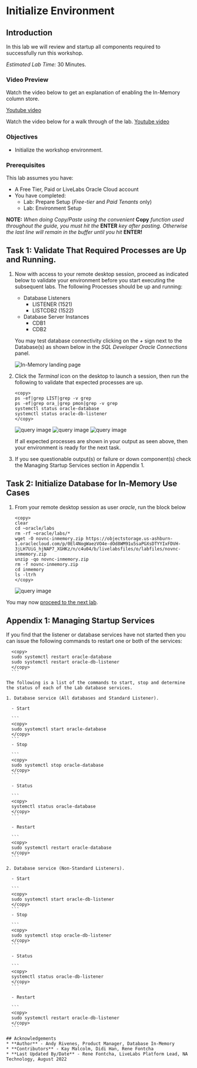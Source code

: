 # Initialize Environment

## Introduction

In this lab we will review and startup all components required to successfully run this workshop.

*Estimated Lab Time:* 30 Minutes.

### Video Preview
Watch the video below to get an explanation of enabling the In-Memory column store.

[Youtube video](youtube:dZ9cnIL6KKw)

Watch the video below for a walk through of the lab.
[Youtube video](youtube:7rbgF8Z6hc4)


### Objectives
- Initialize the workshop environment.

### Prerequisites
This lab assumes you have:
- A Free Tier, Paid or LiveLabs Oracle Cloud account
- You have completed:
    - Lab: Prepare Setup (*Free-tier* and *Paid Tenants* only)
    - Lab: Environment Setup

**NOTE:** *When doing Copy/Paste using the convenient* **Copy** *function used throughout the guide, you must hit the* **ENTER** *key after pasting. Otherwise the last line will remain in the buffer until you hit* **ENTER!**

## Task 1: Validate That Required Processes are Up and Running.

1. Now with access to your remote desktop session, proceed as indicated below to validate your environment before you start executing the subsequent labs. The following Processes should be up and running:

    - Database Listeners
        - LISTENER (1521)
        - LISTCDB2 (1522)
    - Database Server Instances
        - CDB1
        - CDB2

    You may test database connectivity clicking on the *+* sign next to the Database(s) as shown below in the *SQL Developer Oracle Connections* panel.

    ![In-Memory landing page](./images/19c_hol_landing.png " ")

2. Click the *Terminal* icon on the desktop to launch a session, then run the following to validate that expected processes are up.

    ```
    <copy>
    ps -ef|grep LIST|grep -v grep
    ps -ef|grep ora_|grep pmon|grep -v grep
    systemctl status oracle-database
    systemctl status oracle-db-listener
    </copy>
    ```

    ![query image](./images/check-pmon-up.png " ")
    ![query image](./images/check-db-service-up.png " ")
    ![query image](./images/check-dblistner-service-up.png " ")

    If all expected processes are shown in your output as seen above, then your environment is ready for the next task.  

3. If you see questionable output(s) or failure or down component(s) check the Managing Startup Services section in Appendix 1.

  
## Task 2: Initialize Database for In-Memory Use Cases

1. From your remote desktop session as user *oracle*, run the block below

    ```
    <copy>
    clear
    cd ~oracle/labs
    rm -rf ~oracle/labs/*
    wget -O novnc-inmemory.zip https://objectstorage.us-ashburn-1.oraclecloud.com/p/0El4NogWaezVO4e-dOd8WM91u5saPGXsDTYYIxFDVH-3jLH7UiG_hjNAP7_XGHKz/n/c4u04/b/livelabsfiles/o/labfiles/novnc-inmemory.zip
    unzip -qo novnc-inmemory.zip
    rm -f novnc-inmemory.zip
    cd inmemory
    ls -ltrh
    </copy>
    ```

    ![query image](./images/init-inmemory.png " ")

You may now [proceed to the next lab](#next).

## Appendix 1: Managing Startup Services

If you find that the listener or database services have not started then you can issue the following commands to restart one or both of the services:

  ```
    <copy>
    sudo systemctl restart oracle-database
    sudo systemctl restart oracle-db-listener
    </copy>
    ```

The following is a list of the commands to start, stop and determine the status of each of the Lab database services.

1. Database service (All databases and Standard Listener).

    - Start

    ```
    <copy>
    sudo systemctl start oracle-database
    </copy>
    ```
    - Stop

    ```
    <copy>
    sudo systemctl stop oracle-database
    </copy>
    ```

    - Status

    ```
    <copy>
    systemctl status oracle-database
    </copy>
    ```

    - Restart

    ```
    <copy>
    sudo systemctl restart oracle-database
    </copy>
    ```

2. Database service (Non-Standard Listeners).

    - Start

    ```
    <copy>
    sudo systemctl start oracle-db-listener
    </copy>
    ```
    - Stop

    ```
    <copy>
    sudo systemctl stop oracle-db-listener
    </copy>
    ```

    - Status

    ```
    <copy>
    systemctl status oracle-db-listener
    </copy>
    ```

    - Restart

    ```
    <copy>
    sudo systemctl restart oracle-db-listener
    </copy>
    ```

## Acknowledgements
* **Author** - Andy Rivenes, Product Manager, Database In-Memory
* **Contributors** - Kay Malcolm, Didi Han, Rene Fontcha
* **Last Updated By/Date** - Rene Fontcha, LiveLabs Platform Lead, NA Technology, August 2022
